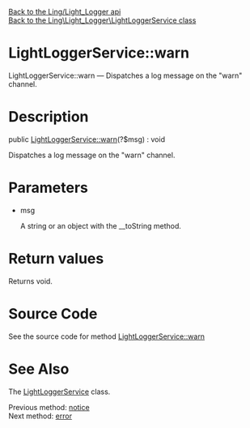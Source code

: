 [Back to the Ling/Light_Logger api](https://github.com/lingtalfi/Light_Logger/blob/master/doc/api/Ling/Light_Logger.md)<br>
[Back to the Ling\Light_Logger\LightLoggerService class](https://github.com/lingtalfi/Light_Logger/blob/master/doc/api/Ling/Light_Logger/LightLoggerService.md)


LightLoggerService::warn
================



LightLoggerService::warn — Dispatches a log message on the "warn" channel.




Description
================


public [LightLoggerService::warn](https://github.com/lingtalfi/Light_Logger/blob/master/doc/api/Ling/Light_Logger/LightLoggerService/warn.md)(?$msg) : void




Dispatches a log message on the "warn" channel.




Parameters
================


- msg

    A string or an object with the __toString method.


Return values
================

Returns void.








Source Code
===========
See the source code for method [LightLoggerService::warn](https://github.com/lingtalfi/Light_Logger/blob/master/LightLoggerService.php#L216-L219)


See Also
================

The [LightLoggerService](https://github.com/lingtalfi/Light_Logger/blob/master/doc/api/Ling/Light_Logger/LightLoggerService.md) class.

Previous method: [notice](https://github.com/lingtalfi/Light_Logger/blob/master/doc/api/Ling/Light_Logger/LightLoggerService/notice.md)<br>Next method: [error](https://github.com/lingtalfi/Light_Logger/blob/master/doc/api/Ling/Light_Logger/LightLoggerService/error.md)<br>

